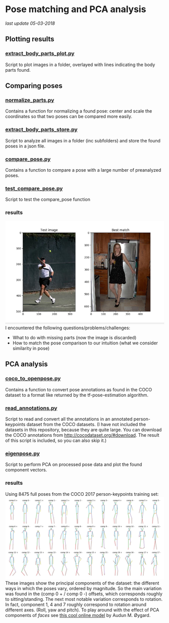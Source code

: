 # Pose matching and PCA analysis
*last update 05-03-2018*

## Plotting results
### [extract_body_parts_plot.py](src/extract_body_parts_plot.py)
Script to plot images in a folder, overlayed with lines indicating the body
parts found.

## Comparing poses
### [normalize_parts.py](src/normalize_parts.py)
Contains a function for normalizing a found pose: center and scale the
coordinates so that two poses can be compared more easily.
### [extract_body_parts_store.py](src/extract_body_parts_store.py)
Script to analyze all images in a folder (inc subfolders) and store the
found poses in a json file.
### [compare_pose.py](src/compare_pose.py)
Contains a function to compare a pose with a large number of preanalyzed poses.
### [test_compare_pose.py](src/test_compare_pose.py)
Script to test the compare_pose function
### results
![Comparing two poses result](/results/pose_match.jpg)
I encountered the following questions/problems/challenges:
* What to do with missing parts (now the image is discarded)
* How to match the pose comparison to our intuition (what we consider similarity in pose)

## PCA analysis
### [coco_to_openpose.py](src/coco_to_openpose.py)
Contains a function to convert pose annotations as found in the COCO dataset to
a format like returned by the tf-pose-estimation algorithm.
### [read_annotations.py](src/read_annotations.py)
Script to read and convert all the annotations in an annotated person-keypoints
dataset from the COCO datasets.
(I have not included the datasets in this repository, because they are quite
large. You can download the COCO annotations from http://cocodataset.org/#download. The result of this script is included, so you can also skip it.)
### [eigenpose.py](src/eigenpose.py)
Script to perform PCA on processed pose data and plot the found component
vectors.
### results
Using 8475 full poses from the COCO 2017 person-keypoints training set:
![PCA analysis result](/results/eigenposes.jpg)
These images show the principal components of the dataset: the different ways in which the poses vary, ordered by magnitude. So the main variation was found in the (comp 0 + / comp 0 -) offsets, which corresponds roughly to sitting/standing. The next most notable variation corresponds to rotation. In fact, component 1, 4 and 7 roughly correspond to rotation around different axes. (Roll, yaw and pitch).
To play around with the effect of PCA components of *faces* see [this cool online model](https://www.auduno.com/clmtrackr/examples/modelviewer_pca.html) by Audun M. Øygard.
